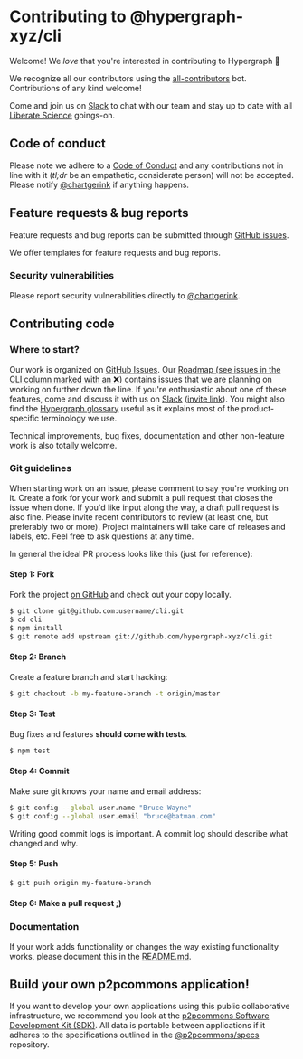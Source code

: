 # Contributing to @hypergraph-xyz/cli

Welcome! We *love* that you're interested in contributing to Hypergraph :purple_heart:

We recognize all our contributors using the [all-contributors](https://github.com/all-contributors/all-contributors) bot. Contributions of any kind welcome!

Come and join us on [Slack](https://join.slack.com/t/libscie/shared_invite/zt-9l0ig1x1-Sxjun7D6056cOUQ2Ai_Bkw) to chat with our team and stay up to date with all [Liberate Science](https://libscie.org) goings-on.

## Code of conduct

Please note we adhere to a [Code of Conduct](https://github.com/hypergraph-xyz/cli/blob/master/CODE_OF_CONDUCT.md) and any contributions not in line with it (*tl;dr* be an empathetic, considerate person) will not be accepted. Please notify [@chartgerink](mailto:chris@libscie.org) if anything happens.

## Feature requests & bug reports

Feature requests and bug reports can be submitted through [GitHub issues](https://github.com/hypergraph-xyz/cli/issues).

We offer templates for feature requests and bug reports.

### Security vulnerabilities

Please report security vulnerabilities directly to [@chartgerink](mailto:chris@libscie.org).

## Contributing code

### Where to start?

Our work is organized on [GitHub Issues](https://github.com/hypergraph-xyz/cli/issues). Our [Roadmap (see issues in the CLI column marked with an ❌)](https://github.com/hypergraph-xyz/desktop/wiki/Roadmap) contains issues that we are planning on working on further down the line. If you're enthusiastic about one of these features, come and discuss it with us on [Slack](https://libscie.slack.com/) ([invite link](https://join.slack.com/t/libscie/shared_invite/zt-9l0ig1x1-Sxjun7D6056cOUQ2Ai_Bkw)). You might also find the [Hypergraph glossary](https://www.notion.so/Glossary-d4bdf18fb4624c049c7a2663559ef5ad) useful as it explains most of the product-specific terminology we use.

Technical improvements, bug fixes, documentation and other non-feature work is also totally welcome.

### Git guidelines

When starting work on an issue, please comment to say you're working on it. Create a fork for your work and submit a pull request that closes the issue when done. If you'd like input along the way, a draft pull request is also fine. Please invite recent contributors to review (at least one, but preferably two or more). Project maintainers will take care of releases and labels, etc. Feel free to ask questions at any time.

In general the ideal PR process looks like this (just for reference):

#### Step 1: Fork

Fork the project [on GitHub](https://github.com/hypergraph-xyz/cli) and check out your copy locally.

```bash
$ git clone git@github.com:username/cli.git
$ cd cli
$ npm install
$ git remote add upstream git://github.com/hypergraph-xyz/cli.git
```

#### Step 2: Branch

Create a feature branch and start hacking:

```bash
$ git checkout -b my-feature-branch -t origin/master
```

#### Step 3: Test

Bug fixes and features **should come with tests**. 

```bash
$ npm test
```

#### Step 4: Commit

Make sure git knows your name and email address:

```bash
$ git config --global user.name "Bruce Wayne"
$ git config --global user.email "bruce@batman.com"
```

Writing good commit logs is important. A commit log should describe what changed and why.

#### Step 5: Push

```bash
$ git push origin my-feature-branch
```

#### Step 6: Make a pull request ;)

### Documentation

If your work adds functionality or changes the way existing functionality works, please document this in the [README.md](https://github.com/hypergraph-xyz/cli/blob/master/README.md).

## Build your own p2pcommons application!

If you want to develop your own applications using this public collaborative infrastructure, we recommend you look at the [p2pcommons Software Development Kit (SDK)](https://github.com/p2pcommons/sdk-js). All data is portable between applications if it adheres to the specifications outlined in the [@p2pcommons/specs](https://github.com/p2pcommons/specs) repository.
